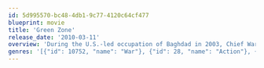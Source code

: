 ```yaml
---
id: 5d995570-bc48-4db1-9c77-4120c64cf477
blueprint: movie
title: 'Green Zone'
release_date: '2010-03-11'
overview: 'During the U.S.-led occupation of Baghdad in 2003, Chief Warrant Officer Roy Miller and his team of Army inspectors were dispatched to find weapons of mass destruction believed to be stockpiled in the Iraqi desert. Rocketing from one booby-trapped and treacherous site to the next, the men search for deadly chemical agents but stumble instead upon an elaborate cover-up that threatens to invert the purpose of their mission.'
genres: '[{"id": 10752, "name": "War"}, {"id": 28, "name": "Action"}, {"id": 12, "name": "Adventure"}, {"id": 18, "name": "Drama"}, {"id": 53, "name": "Thriller"}]'
---
```

